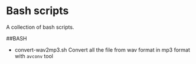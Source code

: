 Bash scripts
=============
A collection of bash scripts.

##BASH

* convert-wav2mp3.sh
    Convert all the file from wav format in mp3 format with `avconv` tool
